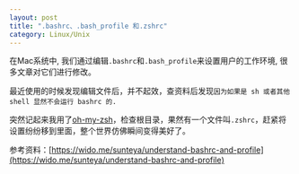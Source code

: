 ```yaml
---
layout: post
title: ".bashrc、.bash_profile 和.zshrc"
category: Linux/Unix 
---
```

在Mac系统中, 我们通过编辑`.bashrc`和`.bash_profile`来设置用户的工作环境, 很多文章对它们进行修改。

最近使用的时候发现编辑文件后，并不起效，查资料后发现`因为如果是 sh 或者其他 shell 显然不会运行 bashrc 的.`

突然记起来我用了[oh-my-zsh](https://github.com/robbyrussell/oh-my-zsh)，检查根目录，果然有一个文件叫`.zshrc`，赶紧将设置纷纷移到里面，整个世界仿佛瞬间变得美好了。

参考资料：[https://wido.me/sunteya/understand-bashrc-and-profile](https://wido.me/sunteya/understand-bashrc-and-profile)